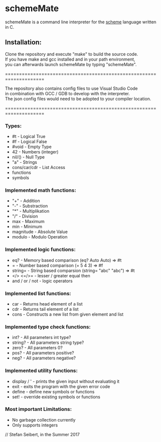 # schemeMate

schemeMate is a command line interpreter for the [scheme](http://www.scheme.com/tspl4/intro.html#./intro:h1) language written in C. 

## Installation:

Clone the repository and execute "make" to build the source code.  
If you have make and gcc installed and in your path environment,  
you can afterwards launch schemeMate by typing "schemeMate".  

====================================================================

The repository also contains config files to use Visual Studio Code  
in combination with GCC / GDB to develop with the interpreter.  
The json config files would need to be adopted to your compiler location.  

====================================================================

### Types:  
* #t - Logical True
* #f - Logical False
* #void - Empty Type
* 42 - Numbers (integer)
* nil/() - Null Type
* "a" - Strings
* cons/car/cdr - List Access
* functions
* symbols

### Implemented math functions:  
* "+" - Addition
* "-" - Substraction
* "*" - Multiplikation
* "/" - Division
* max - Maximum
* min - Minimum
* magnitude - Absolute Value
* modulo - Modulo Operation

### Implemented logic functions:  
* eq? - Memory based comparison (eq? Auto Auto) => #t
* = - Number based comparison (= 5 4 3) => #f
* string= - String based comparsion (string= "abc" "abc") => #t
* </> <=/>= - lesser / greater equal then
* and / or / not - logic operators

### Implemented list functions:
* car - Returns head element of a list
* cdr - Returns tail element of a list
* cons - Constructs a new list from given element and list

### Implemented type check functions:  
* int? - All parameters int type?
* string? - All parameters string type?
* zero? - All parameters 0?
* pos? - All parameters positive?
* neg? - All parameters negative?

### Implemented utility functions:  
* display / ' - prints the given input without evaluating it
* exit - exits the program with the given error code
* define - define new symbols or functions
* set! - override existing symbols or functions

### Most important Limitations:
* No garbage collection currently
* Only supports integers

// Stefan Seibert, in the Summer 2017
